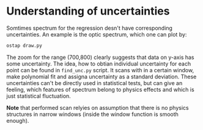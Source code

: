 # Understanding of uncertainties

Somtimes spectrum for the regression desn't have corresponding uncertainties.
An example is the optic spectrum, which one can plot by: 
```bash
ostap draw.py
```

The zoom for the range (700,800) clearly suggests that data on y-axis has some uncertainty.
The idea, how to obtian individual uncertainty for each point can be found in `find_unc.py` script.
It scans with in a certain window, make polynomial fit and assigna uncertainty as a 
standard deviation. These uncertainties can't be directly used in statistical tests, but
can give an feeling, which features of spectrum belong to physics effects and which
is just statistical fluctuation.

**Note** that performed scan relyies on assumption that there is no physics structures in 
narrow windows (inside the window function is smooth enough).

